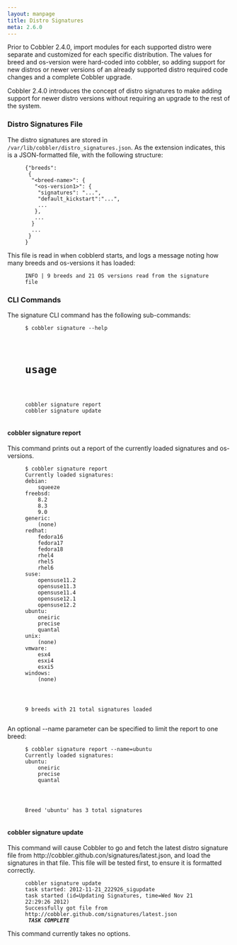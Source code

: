 ```yaml
---
layout: manpage
title: Distro Signatures
meta: 2.6.0
---
```

<p>Prior to Cobbler 2.4.0, import modules for each supported distro were separate and customized for each specific distribution. The values for breed and os-version were hard-coded into cobbler, so adding support for new distros or newer versions of an already supported distro required code changes and a complete Cobbler upgrade.</p>

<p>Cobbler 2.4.0 introduces the concept of distro signatures to make adding support for newer distro versions without requiring an upgrade to the rest of the system.</p>

<h3>Distro Signatures File</h3>

<p>The distro signatures are stored in <code>/var/lib/cobbler/distro_signatures.json</code>. As the extension indicates, this is a JSON-formatted file, with the following structure:</p>

<p><figure class="highlight"><pre><code class="language-json" data-lang="json">{&quot;breeds&quot;:
 {
  &quot;&lt;breed-name&gt;&quot;: {
   &quot;&lt;os-version1&gt;&quot;: {
    &quot;signatures&quot;: &quot;...&quot;,
    &quot;default_kickstart&quot;:&quot;...&quot;,
    ...
   },
   ...
  }
  ...
 }
}</code></pre></figure></p>

<p>This file is read in when cobblerd starts, and logs a message noting how many breeds and os-versions it has loaded:</p>

<p><figure class="highlight"><pre><code class="language-bash" data-lang="bash">INFO | 9 breeds and 21 OS versions read from the signature file</code></pre></figure></p>

<h3>CLI Commands</h3>

<p>The signature CLI command has the following sub-commands:</p>

<p><figure class="highlight"><pre><code class="language-bash" data-lang="bash">$ cobbler signature --help</p>

<h1>usage</h1>

<p>cobbler signature report
cobbler signature update</code></pre></figure></p>

<h4>cobbler signature report</h4>

<p>This command prints out a report of the currently loaded signatures and os-versions.</p>

<p><figure class="highlight"><pre><code class="language-bash" data-lang="bash">$ cobbler signature report
Currently loaded signatures:
debian:
    squeeze
freebsd:
    8.2
    8.3
    9.0
generic:
    (none)
redhat:
    fedora16
    fedora17
    fedora18
    rhel4
    rhel5
    rhel6
suse:
    opensuse11.2
    opensuse11.3
    opensuse11.4
    opensuse12.1
    opensuse12.2
ubuntu:
    oneiric
    precise
    quantal
unix:
    (none)
vmware:
    esx4
    esxi4
    esxi5
windows:
    (none)</p>

<p>9 breeds with 21 total signatures loaded</code></pre></figure></p>

<p>An optional --name parameter can be specified to limit the report to one breed:</p>

<p><figure class="highlight"><pre><code class="language-bash" data-lang="bash">$ cobbler signature report --name=ubuntu
Currently loaded signatures:
ubuntu:
    oneiric
    precise
    quantal</p>

<p>Breed &#39;ubuntu&#39; has 3 total signatures</code></pre></figure></p>

<h4>cobbler signature update</h4>

<p>This command will cause Cobbler to go and fetch the latest distro signature file from http://cobbler.github.con/signatures/latest.json, and load the signatures in that file. This file will be tested first, to ensure it is formatted correctly.</p>

<p><figure class="highlight"><pre><code class="language-bash" data-lang="bash">cobbler signature update
task started: 2012-11-21_222926_sigupdate
task started (id=Updating Signatures, time=Wed Nov 21 22:29:26 2012)
Successfully got file from http://cobbler.github.com/signatures/latest.json
<strong><em> TASK COMPLETE </em></strong></code></pre></figure></p>

<p>This command currently takes no options.</p>
